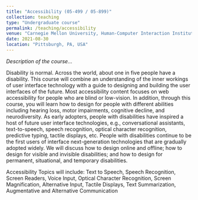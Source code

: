 ```yaml
---
title: "Accessibility (05-499 / 05-899)"
collection: teaching
type: "Undergraduate course"
permalink: /teaching/accessibility
venue: "Carnegie Mellon University, Human-Computer Interaction Institute"
date: 2021-08-30
location: "Pittsburgh, PA, USA"
---
```


_Description of the course..._

Disability is normal. Across the world, about one in five people have a disability. This course will combine an understanding of the inner workings of user interface technology with a guide to designing and building the user interfaces of the future. Most accessibility content focuses on web accessibility for people who are blind or low-vision. In addition, through this course, you will learn how to design for people with different abilities including hearing loss, motor impairments, cognitive decline, and neurodiversity. As early adopters, people with disabilities have inspired a host of future user interface technologies, e.g., conversational assistants, text-to-speech, speech recognition, optical character recognition, predictive typing, tactile displays, etc. People with disabilities continue to be the first users of interface next-generation technologies that are gradually adopted widely. We will discuss how to design online and offline; how to design for visible and invisible disabilities; and how to design for permanent, situational, and temporary disabilities. 

Accessibility Topics will include: Text to Speech, Speech Recognition, Screen Readers, Voice Input, Optical Character Recognition, Screen Magnification, Alternative Input, Tactile Displays, Text Summarization, Augmentative and Alternative Communication